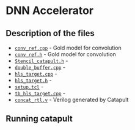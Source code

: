 # DNN Accelerator

## Description of the files
* [`conv_ref.cpp`](conv_systolic_packed_OS_v5/conv_ref.cpp) - Gold model for convolution
* [`conv_ref.h`](conv_systolic_packed_OS_v5/conv_ref.h) - Gold model for convolution
* [`Stencil_catapult.h`](conv_systolic_packed_OS_v5/Stencil_catapult.h) -
* [`double_buffer.cpp`](conv_systolic_packed_OS_v5/double_buffer.cpp) -
* [`hls_target.cpp`](conv_systolic_packed_OS_v5/hls_target.cpp) -
* [`hls_target.h`](conv_systolic_packed_OS_v5/hls_target.h) -
* [`setup.tcl`](conv_systolic_packed_OS_v5/setup.tcl) -
* [`tb_hls_target.cpp`](conv_systolic_packed_OS_v5/tb_hls_target.cpp) -
* [`concat_rtl.v`](conv_systolic_packed_OS_v5/concat_rtl.v) - Verilog generated by Catapult

## Running catapult
